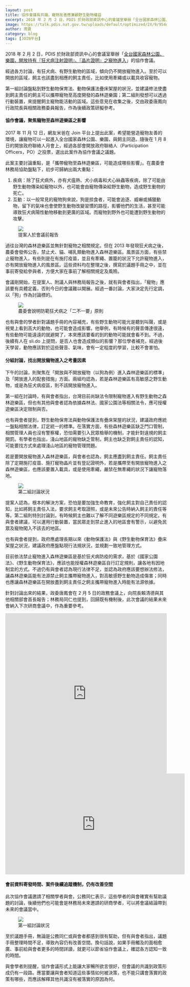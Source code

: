 ```yaml
---
layout: post
title: 協作會議有共識，寵物友善應兼顧野生動物權益
excerpt: 2018 年 2 月 2 日，PDIS 於財政部資訊中心的會議室舉辦「全台國家森林公園、樂園，開放持有『狂犬病注射證明』、『晶片證明』之寵物進入」的協作會議。經過各方討論，有狂犬病、有野生動物的區域，傾向仍不開放寵物進入。至於可以開放的區域，飼主也該盡到相應的飼主責任，比如使用牽繩或以載具收容寵物。
image: https://talk.pdis.nat.gov.tw/uploads/default/optimized/2X/9/954d4aecd1a85249ee0788026c210391cd9c2cd6_1_690x388.JPG
author: 雨蒼
category: blog
tags: [JOIN平台]
---
```


2018 年 2 月 2 日，PDIS 於財政部資訊中心的會議室舉辦「[全台國家森林公園、樂園，開放持有『狂犬病注射證明』、『晶片證明』之寵物進入](https://join.gov.tw/idea/detail/9404b408-88c7-4673-b889-6eddd949827e)」的協作會議。

經過各方討論，有狂犬病、有野生動物的區域，傾向仍不開放寵物進入。至於可以開放的區域，飼主也該盡到相應的飼主責任，比如使用牽繩或以載具收容寵物。

第一組討論盤點到野生動物保育法、動物保護法疊床架屋的狀況，並建議修法使盡到飼主責任的飼主可以攜帶寵物至高度開發的森林遊樂園；第二組則發想可以透過行動裝置，來提醒飼主寵物能活動的區域。這些意見在收集之後，交由政委唐鳳向行政院長與相關政務委員報告，作為後續政策研擬參考。

#### 協作會議，聚焦寵物至森林遊樂區之影響

2017 年 11 月 12 日，網友米爸在 Join 平台上提出此案，希望能營造寵物友善的環境，讓寵物可以一起進入全台國家森林公園、樂園，與飼主同遊。隨後在 1 月 8 日的開放政府聯絡人月會上，經過各部會開放政府聯絡人（Participation Officers，PO）之投票，選出此案作為協作會議之議題。

此案主要討論重點，是「攜帶寵物至森林遊樂區，可能造成哪些影響」。在農委會林務局協助盤點下，初步可歸納出兩大重點：

1. 疾病：除了狂犬病外，亦有犬瘟熱、犬小病毒和犬心絲蟲等疾病，除了可能由野生動物傳染給寵物以外，也可能會由寵物傳染給野生動物，造成野生動物的死亡。
2. 互動：以一般常見的寵物狗來說，狗是掠食者，可能會追逐、威嚇或捕獵動物，留下的氣味也會使野生動物改變習慣的路徑，影響他們的生活，甚至可能導致狂犬病陽性動物移動到更廣的區域。而寵物到野外也可能遭到野生動物的攻擊。

<figure>
  <img src="https://talk.pdis.nat.gov.tw/uploads/default/optimized/2X/9/954d4aecd1a85249ee0788026c210391cd9c2cd6_1_690x388.JPG">
  <figcaption>提案人於會議前報告</figcaption>
</figure>

過往台灣的森林遊樂區並無針對寵物之相關規定。但在 2013 年發現狂犬病之後，農委會發佈公告，禁止犬、貓、哺乳類動物進入森林遊樂區。風景區方面，有些禁止寵物進入，有些則是在有施打疫苗，並且有牽繩、置籠的狀況下允許寵物進入，亦有開放寵物進入的風景區。這些資料均在整理之後，撰寫於議題手冊之中，並在事前寄發給參與者，方便大家在事前了解相關規定及風險。

會議剛開始，在提案人、附議人與林務局報告之後，就有與會者指出，「寵物」應該要有具體定義，否則今日的會議難以開展。經過一番討論，大家決定先行定調，以「狗」作為討論標的。

<figure>
  <img src="https://talk.pdis.nat.gov.tw/uploads/default/optimized/2X/c/cf98fcc54a3985e4bba4e3af69564106d52fa460_1_690x388.JPG">
  <figcaption>農委會說明防範狂犬病之「二不一要」原則</figcaption>
</figure>

也有與會的學者針對議題手冊的內容補充，有些野生動物可能光是聽到叫聲，或是視覺上看到高大的動物，也可能會造成影響。他舉例，有時候有的聲音傳達很遠，有些動物可能遠遠的就避開了，本來應該要看的到的動物可能就會看不到。不過，後續有人在 sli.do 上提問，是否人也會造成類似的影響？那位學者補充，經過後天學習，動物應該對於這些聲音、氣味，會有一定程度的學習，比較不會害怕。

#### 分組討論，找出開放寵物進入之考量因素

下午的討論，則聚焦在「開放與不開放寵物（以狗為例）進入森林遊樂區的標準」及「開放進入的配套措施」方面。兩組均認為，若是森林遊樂區有高敏感之野生動物，或是為狂犬病疫區，則不該開放寵物進入。

第一組在討論時，有與會者指出，台灣目前尚缺法令限制寵物進入有野生動物之森林遊樂區，但也有其他與會者認為依據森林法、國家公園法等相關法令，應可授權遊樂區決定限制與否。

也有與會者提到，野生動物保育法與動物保護法有疊床架屋的狀況，建議政府應統一盤點相關法律，訂定統一的標準。在落實方面，有些森林遊樂區缺乏門口管制，相關管理人員也沒有警察權，恐怕需要引入民眾檢舉的機制，才能針對違規的飼主開罰。有學者也指出，淺山地區的寵物缺乏管制，飼主也缺乏對飼主責任的認知，可能要找方式來處理淺山地區的寵物管理問題。

若是要開放寵物進入森林遊樂區，與會者也認為，飼主應盡到飼主責任。飼主責任除了定期施打疫苗、施打寵物晶片並有登記證明外，若是攜帶至有開放寵物進入之森林遊樂區，也應該要置入載具，或是使用牽繩，嚴禁在無牽繩的狀況下讓寵物落地。

<figure>
  <img src="https://talk.pdis.nat.gov.tw/uploads/default/optimized/2X/7/7858fc6c3ed4d3694ee1e444613f340fc5ac8f1e_1_690x388.JPG">
  <figcaption>第二組討論狀況</figcaption>
</figure>

提案人認為，根本的解決方案，恐怕是要加強生命教育，強化飼主對自己責任的認知，比如將飼主責任入法，要求飼主考取證照，或是未來公告時納入飼主的責任等等。第二組則特別討論到，有時候飼主也難以了解不同遊樂區規定的不同規定。有與會者建議，可以運用行動裝置，當民眾走到禁止進入的地區會有警示，以避免民眾及寵物闖入不該去的地區。

也有與會者提到，政府應處理長期以來《動物保護法》與《野生動物保育法》疊床架屋之狀況，建議政府應盤點現行法規狀況，並規劃一致地管理方式。

目前依法禁止寵物進入森林遊樂區是基於狂犬病防疫的需求，基於《國家公園法》、《野生動物保育法》，應該也能授權森林遊樂區自行訂定規則，讓各地有因地制宜的方式。不過仍有與會者認為現行法律不足，並認為政府應該要想辦法修法，讓森林遊樂區能有法源禁止飼主攜帶寵物進入，對高敏感野生動物造成傷害；同時也應讓森林遊樂區在開放盡到飼主責任之飼主攜帶寵物進入時能有法源依據。

針對討論出來的結果，政委唐鳳會在 2 月 5 日的政務會議上，向院長賴清德與其他相關部會首長報告；林務局同仁也提到，回歸既有機制後，此次會議的結果未來會納入下次研商會議中，作為重要參考。

<iframe width="100%" height="500" title="realtimeboard" src="https://realtimeboard.com/app/embed/o9J_kziQsdY=/?&pres=1" frameborder="0" scrolling="no" allowfullscreen></iframe>

<iframe width="560" height="315" src="https://www.youtube.com/embed/Vp5fU83kmrE" frameborder="0" allowfullscreen></iframe>

#### 會前資料寄發時間、案件後續追蹤機制，仍有改善空間

此次協作會議邀請了相關學者與會。公務同仁表示，這些學者的與會確實有幫助議題的討論，後續他們也可能會是林務局未來邀請的研商學者，可以將會議結論帶到未來的會議當中。

<figure>
  <img src="https://talk.pdis.nat.gov.tw/uploads/default/optimized/2X/8/8417457b7c57537102191f5d4669014959401bb7_1_690x388.JPG">
  <figcaption>第一組討論狀況</figcaption>
</figure>

至於議題手冊，無論是公務同仁或與會者都感到很有幫助，但有與會者指出，議題手冊整理時間不足，導致內容仍有改善空間。換句話說，如果手冊觸及的面相愈廣、事前給與會者更多的時間詳讀，就更可以節省協作會議上，確認各方認知一致的時間。

與會學者則提醒，協作會議形式上能讓大家暢所欲言很好，但會議的共識到政策形成仍有一段路。應當要讓與會者知道這些事情如何被決策，也不能只講會落實的政策有哪些，而應該解釋其他共識沒有被落實的原因為何。